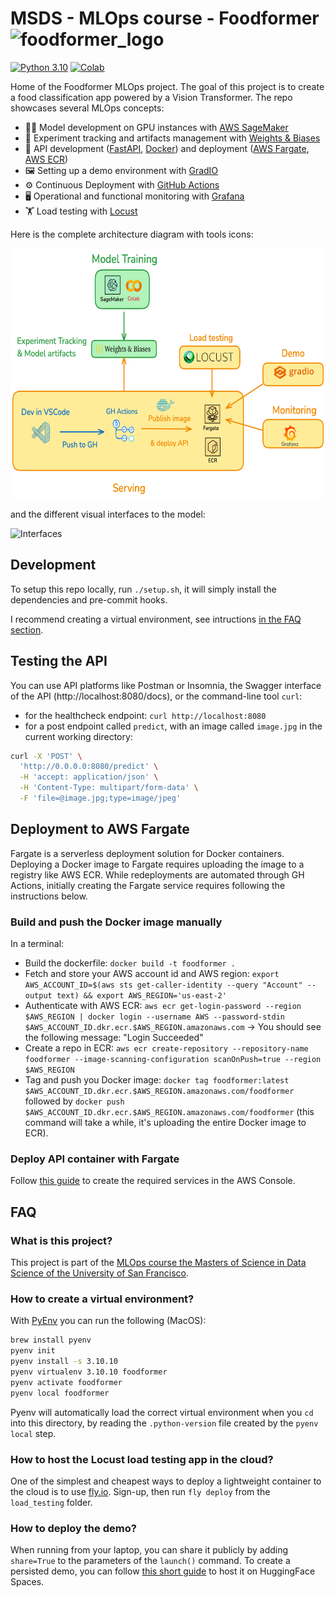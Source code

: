 # MSDS - MLOps course - Foodformer <img src="./images/foodformer_logo.jpeg" alt="foodformer_logo" width="20"/>

[![Python 3.10](https://img.shields.io/badge/python-3.10-blue.svg)](https://www.python.org/downloads/release/python-31011/)
[![Colab](https://colab.research.google.com/assets/colab-badge.svg)](https://colab.research.google.com/github/nkthiebaut/foodformer)

Home of the Foodformer MLOps project. The goal of this project is to create a food classification app powered by a Vision Transformer. The repo showcases several MLOps concepts:

- 👩‍💻 Model development on GPU instances with [AWS SageMaker](https://aws.amazon.com/sagemaker/)
- 🧪 Experiment tracking and artifacts management with [Weights & Biases](https://wandb.ai/site)
- 🚀 API development ([FastAPI](https://fastapi.tiangolo.com/), [Docker](https://www.docker.com/)) and deployment ([AWS Fargate](https://aws.amazon.com/fargate/), [AWS ECR](https://aws.amazon.com/ecr/))
- 🖼️ Setting up a demo environment with [GradIO](https://www.gradio.app/)
- ⚙️ Continuous Deployment with [GitHub Actions](https://github.com/features/actions)
- 🖥️ Operational and functional monitoring with [Grafana](https://grafana.com/)
- 🏋️ Load testing with [Locust](https://locust.io/)

Here is the complete architecture diagram with tools icons:

<img src="./images/architecture_foodformer.png" width="600" height="400" alt="Architecture Diagram">

and the different visual interfaces to the model:

<img src="./images/foodformer_interfaces.png" width="600" height="400" alt="Interfaces">

## Development

To setup this repo locally, run `./setup.sh`, it will simply install the dependencies and pre-commit hooks.

I recommend creating a virtual environment, see intructions [in the FAQ section](#faq).

## Testing the API

You can use API platforms like Postman or Insomnia, the Swagger interface of the API (http://localhost:8080/docs), or the command-line tool `curl`:

- for the healthcheck endpoint: `curl http://localhost:8080`
- for a post endpoint called `predict`, with an image called `image.jpg` in the current working directory:

```bash
curl -X 'POST' \
  'http://0.0.0.0:8080/predict' \
  -H 'accept: application/json' \
  -H 'Content-Type: multipart/form-data' \
  -F 'file=@image.jpg;type=image/jpeg'
```

## Deployment to AWS Fargate

Fargate is a serverless deployment solution for Docker containers. Deploying a Docker image to Fargate requires uploading the image to a registry like AWS ECR. While redeployments are automated through GH Actions, initially creating the Fargate service requires following the instructions below.

### Build and push the Docker image manually

In a terminal:

- Build the dockerfile: `docker build -t foodformer .`
- Fetch and store your AWS account id and AWS region: `export AWS_ACCOUNT_ID=$(aws sts get-caller-identity --query "Account" --output text) && export AWS_REGION='us-east-2'`
- Authenticate with AWS ECR: `aws ecr get-login-password --region $AWS_REGION | docker login --username AWS --password-stdin $AWS_ACCOUNT_ID.dkr.ecr.$AWS_REGION.amazonaws.com` -> You should see the following message: "Login Succeeded"
- Create a repo in ECR: `aws ecr create-repository --repository-name foodformer --image-scanning-configuration scanOnPush=true --region $AWS_REGION`
- Tag and push you Docker image: `docker tag foodformer:latest $AWS_ACCOUNT_ID.dkr.ecr.$AWS_REGION.amazonaws.com/foodformer` followed by `docker push $AWS_ACCOUNT_ID.dkr.ecr.$AWS_REGION.amazonaws.com/foodformer` (this command will take a while, it's uploading the entire Docker image to ECR).

### Deploy API container with Fargate

Follow [this guide](./guides/fargate/create-cluster-and-task.md) to create the required services in the AWS Console.

## FAQ

### What is this project?

This project is part of the [MLOps course the Masters of Science in Data Science of the University of San Francisco](https://catalog.usfca.edu/preview_course_nopop.php?catoid=38&coid=562876).

### How to create a virtual environment?

With [PyEnv](https://github.com/pyenv/pyenv) you can run the following (MacOS):

```bash
brew install pyenv
pyenv init
pyenv install -s 3.10.10
pyenv virtualenv 3.10.10 foodformer
pyenv activate foodformer
pyenv local foodformer
```

Pyenv will automatically load the correct virtual environment when you `cd` into this directory, by reading the `.python-version` file created by the `pyenv local` step.

### How to host the Locust load testing app in the cloud?

One of the simplest and cheapest ways to deploy a lightweight container to the cloud is to use [fly.io](https://fly.io/). Sign-up, then run `fly deploy` from the `load_testing` folder.

### How to deploy the demo?

When running from your laptop, you can share it publicly by adding `share=True` to the parameters of the `launch()` command. To create a persisted demo, you can follow [this short guide](https://www.gradio.app/guides/sharing-your-app#hosting-on-hf-spaces) to host it on HuggingFace Spaces.

